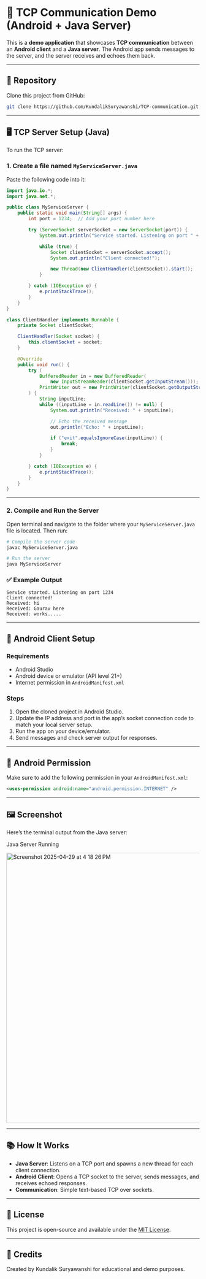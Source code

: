 
# 📡 TCP Communication Demo (Android + Java Server)

This is a **demo application** that showcases **TCP communication** between an **Android client** and a **Java server**. The Android app sends messages to the server, and the server receives and echoes them back.

---

## 📁 Repository

Clone this project from GitHub:

```bash
git clone https://github.com/KundalikSuryawanshi/TCP-communication.git
```

---

## 🖥️ TCP Server Setup (Java)

To run the TCP server:

### 1. Create a file named `MyServiceServer.java`

Paste the following code into it:

```java
import java.io.*;
import java.net.*;

public class MyServiceServer {
    public static void main(String[] args) {
        int port = 1234;  // Add your port number here

        try (ServerSocket serverSocket = new ServerSocket(port)) {
            System.out.println("Service started. Listening on port " + port);

            while (true) {
                Socket clientSocket = serverSocket.accept();
                System.out.println("Client connected!");

                new Thread(new ClientHandler(clientSocket)).start();
            }

        } catch (IOException e) {
            e.printStackTrace();
        }
    }
}

class ClientHandler implements Runnable {
    private Socket clientSocket;

    ClientHandler(Socket socket) {
        this.clientSocket = socket;
    }

    @Override
    public void run() {
        try (
            BufferedReader in = new BufferedReader(
                new InputStreamReader(clientSocket.getInputStream()));
            PrintWriter out = new PrintWriter(clientSocket.getOutputStream(), true)
        ) {
            String inputLine;
            while ((inputLine = in.readLine()) != null) {
                System.out.println("Received: " + inputLine);

                // Echo the received message
                out.println("Echo: " + inputLine);

                if ("exit".equalsIgnoreCase(inputLine)) {
                    break;
                }
            }

        } catch (IOException e) {
            e.printStackTrace();
        }
    }
}
```

---

### 2. Compile and Run the Server

Open terminal and navigate to the folder where your `MyServiceServer.java` file is located. Then run:

```bash
# Compile the server code
javac MyServiceServer.java

# Run the server
java MyServiceServer
```

### ✅ Example Output

```
Service started. Listening on port 1234
Client connected!
Received: hi
Received: Gaurav here
Received: works.....
```

---

## 📱 Android Client Setup

### Requirements

- Android Studio
- Android device or emulator (API level 21+)
- Internet permission in `AndroidManifest.xml`

### Steps

1. Open the cloned project in Android Studio.
2. Update the IP address and port in the app’s socket connection code to match your local server setup.
3. Run the app on your device/emulator.
4. Send messages and check server output for responses.

---

## 🔐 Android Permission

Make sure to add the following permission in your `AndroidManifest.xml`:

```xml
<uses-permission android:name="android.permission.INTERNET" />
```

---

## 🖼️ Screenshot

Here’s the terminal output from the Java server:

Java Server Running

<img width="705" alt="Screenshot 2025-04-29 at 4 18 26 PM" src="https://github.com/user-attachments/assets/06b2ea19-b26f-4161-af7c-29d28c39fd03" />


---

## 📚 How It Works

- **Java Server**: Listens on a TCP port and spawns a new thread for each client connection.
- **Android Client**: Opens a TCP socket to the server, sends messages, and receives echoed responses.
- **Communication**: Simple text-based TCP over sockets.

---

## 📃 License

This project is open-source and available under the [MIT License](LICENSE).

---

## 🙌 Credits

Created by Kundalik Suryawanshi for educational and demo purposes.
